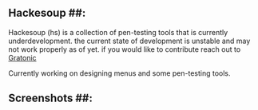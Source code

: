 ## Hackesoup ##:

Hackesoup (hs) is a collection of pen-testing tools that is currently underdevelopment. the current state of development is unstable and may not work properly as of yet. if you would like to contribute reach out to [Gratonic](Gratonic@proton.me)

Currently working on designing menus and some pen-testing tools. 

## Screenshots ##:
